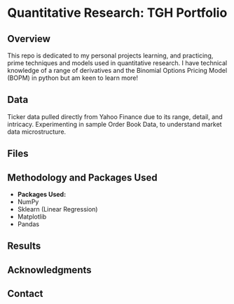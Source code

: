 # Quantitative Research: TGH Portfolio

## Overview

This repo is dedicated to my personal projects learning, and practicing, prime techniques and models used in quantitative research. I have technical knowledge of a range of derivatives and the Binomial Options Pricing Model (BOPM) in python but am keen to learn more!


## Data
Ticker data pulled directly from Yahoo Finance due to its range, detail, and intricacy. Experimenting in sample Order Book Data, to understand market data microstructure. 

## Files



## Methodology and Packages Used


- **Packages Used:**
- NumPy
- Sklearn (Linear Regression)
- Matplotlib
- Pandas


## Results




## Acknowledgments


## Contact

